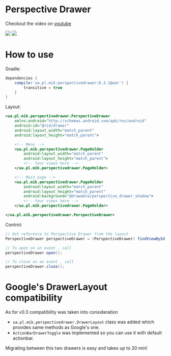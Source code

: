 Perspective Drawer
=================
Checkout the video on [youtube](https://www.youtube.com/watch?v=-LcN3qqp3oA)

<a href="http://i.imgur.com/GjBzqED.png"><img src="http://i.imgur.com/GjBzqEDl.png"></a>
<a href="http://i.imgur.com/b4yeCZY.png"><img src="http://i.imgur.com/b4yeCZYl.png"></a>

How to use
=================
Gradle:
```groovy
dependencies {
    compile('ua.pl.mik:perspectivedrawer:0.3.1@aar') {
        transitive = true
    }
}
```

Layout:
```xml
<ua.pl.mik.perspectivedrawer.PerspectiveDrawer
    xmlns:android="http://schemas.android.com/apk/res/android"
    android:id="@+id/drawer"
    android:layout_width="match_parent"
    android:layout_height="match_parent">

    <!-- Menu -->
    <ua.pl.mik.perspectivedrawer.PageHolder
        android:layout_width="match_parent"
        android:layout_height="match_parent">
        <!-- Your views here -->
    </ua.pl.mik.perspectivedrawer.PageHolder>

    <!-- Main page -->
    <ua.pl.mik.perspectivedrawer.PageHolder
        android:layout_width="match_parent"
        android:layout_height="match_parent"
        android:background="@drawable/perspective_drawer_shadow">
        <!-- Your views here -->
    </ua.pl.mik.perspectivedrawer.PageHolder>

</ua.pl.mik.perspectivedrawer.PerspectiveDrawer>
```

Control:
```java
// Get reference to Perspective Drawer from the layout
PerspectiveDrawer perspectiveDrawer = (PerspectiveDrawer) findViewById(R.id.drawer);

// To open on an event , call
perspectiveDrawer.open();

// To close on an event , call
perspectiveDrawer.close();
```

Google's DrawerLayout compatibility
=================
As for v0.3 compatibility was taken into consideration 
+ `ua.pl.mik.perspectivedrawer.DrawerLayout` class was added which provides same methods as 
Google's one. 
+ `ActionBarDrawerToggle` was implemented so you can use it with default actionbar.

Migrating between this two drawers is easy and takes up to 20 min!
